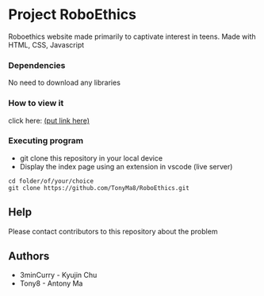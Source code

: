 # Project RoboEthics

Roboethics website made primarily to captivate interest in teens. Made with HTML, CSS, Javascript

### Dependencies

No need to download any libraries

### How to view it

click here: [(put link here)](https://tonyma8.github.io/RoboEthics/)

### Executing program

* git clone this repository in your local device
* Display the index page using an extension in vscode (live server)
```
cd folder/of/your/choice
git clone https://github.com/TonyMa8/RoboEthics.git
```

## Help

Please contact contributors to this repository about the problem

## Authors

* 3minCurry - Kyujin Chu
* Tony8 - Antony Ma


